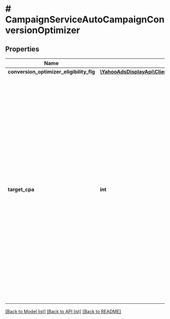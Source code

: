 # # CampaignServiceAutoCampaignConversionOptimizer

## Properties

Name | Type | Description | Notes
------------ | ------------- | ------------- | -------------
**conversion_optimizer_eligibility_flg** | [**\YahooAdsDisplayApi\Client\Model\CampaignServiceConversionOptimizerEligibilityFlg**](CampaignServiceConversionOptimizerEligibilityFlg.md) |  | [optional]
**target_cpa** | **int** | &lt;div lang&#x3D;\&quot;ja\&quot;&gt; コンバージョン単価の目標値です。&lt;br&gt; このフィールドは、SET時に省略可能となり、ADDおよびREMOVE時に無視されます。&lt;br&gt; ※設定範囲：1 - 9,999,999,999&lt;br&gt; ※コンバージョン最適化機能が動作している場合には、手動で設定されている入札設定は無効になります。&lt;br&gt; &lt;/div&gt; &lt;div lang&#x3D;\&quot;en\&quot;&gt; This field is desired conversion cost value.&lt;br&gt; This field is optional in SET operation, and will be ignored in ADD and REMOVE operation. &lt;br&gt; * Settable range：1 - 9,999,999,999&lt;br&gt; * If function of conversion optimization is running, manual bid settings is invalid.&lt;br&gt; &lt;/div&gt; | [optional]

[[Back to Model list]](../../README.md#models) [[Back to API list]](../../README.md#endpoints) [[Back to README]](../../README.md)
